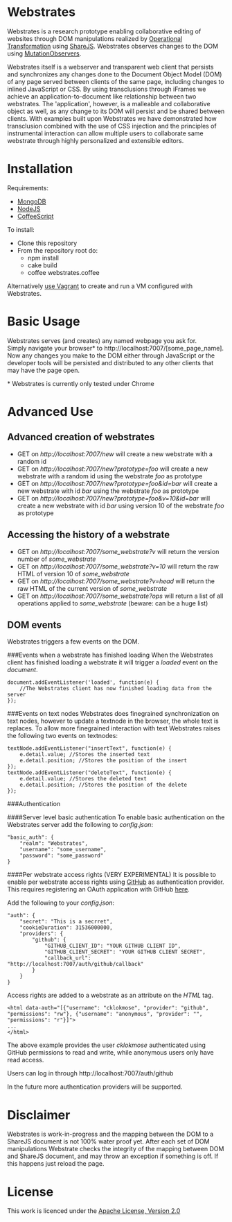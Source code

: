 Webstrates
=========

Webstrates is a research prototype enabling collaborative editing of websites through DOM manipulations realized by [Operational Transformation](http://en.wikipedia.org/wiki/Operational_transformation) using [ShareJS](https://github.com/share/ShareJS). Webstrates observes changes to the DOM using [MutationObservers](https://developer.mozilla.org/en/docs/Web/API/MutationObserver).

Webstrates itself is a webserver and transparent web client  that persists and synchronizes any changes done to the Document Object Model (DOM) of any page served between clients of the same page, including changes to inlined JavaScript or CSS. By using transclusions through iFrames we achieve an application-to-document like relationship between two webstrates. The 'application', however, is a malleable and collaborative object as well, as any change to its DOM will persist and be shared between clients. With examples built upon Webstrates we have demonstrated how transclusion combined with the use of CSS injection and the principles of instrumental interaction can allow multiple users to collaborate same webstrate through highly personalized and extensible editors. 

Installation
============
Requirements:
 * [MongoDB](http://www.mongodb.org)
 * [NodeJS](http://nodejs.org)
 * [CoffeeScript](http://coffeescript.org)

To install:
 * Clone this repository
 * From the repository root do:
    * npm install
    * cake build
    * coffee webstrates.coffee
	
Alternatively [use Vagrant](utils/vagrant) to create and run a VM configured with Webstrates.
 
Basic Usage
===========
Webstrates serves (and creates) any named webpage you ask for.<br>
Simply navigate your browser* to http://localhost:7007/[some_page_name].<br>
Now any changes you make to the DOM either through JavaScript or the developer tools will be persisted and distributed to any other clients that may have the page open.

\* Webstrates is currently only tested under Chrome

Advanced Use
============

Advanced creation of webstrates
-------------------------------
 * GET on *http://localhost:7007/new* will create a new webstrate with a random id
 * GET on *http://localhost:7007/new?prototype=foo* will create a new webstrate with a random id using the webstrate *foo* as prototype
 * GET on *http://localhost:7007/new?prototype=foo&id=bar* will create a new webstrate with id *bar* using the webstrate *foo* as prototype
 * GET on *http://localhost:7007/new?prototype=foo&v=10&id=bar* will create a new webstrate with id *bar* using version 10 of the webstrate *foo* as prototype

Accessing the history of a webstrate
------------------------------------
 * GET on *http://localhost:7007/some\_webstrate?v* will return the version number of *some\_webstrate*
 * GET on *http://localhost:7007/some\_webstrate?v=10* will return the raw HTML of version 10 of *some\_webstrate*
 * GET on *http://localhost:7007/some\_webstrate?v=head* will return the raw HTML of the current version of *some\_webstrate*
 * GET on *http://localhost:7007/some\_webstrate?ops* will return a list of all operations applied to *some\_webstrate* (beware: can be a huge list)

DOM events
----------
Webstrates triggers a few events on the DOM.

###Events when a webstrate has finished loading
When the Webstrates client has finished loading a webstrate it will trigger a *loaded* event on the *document*.

	document.addEventListener('loaded', function(e) {
		//The Webstrates client has now finished loading data from the server
	});

###Events on text nodes
Webstrates does finegrained synchronization on text nodes, however to update a textnode in the browser, the whole text is replaces. To allow more finegrained interaction with text Webstrates raises the following two events on textnodes: 
	
	textNode.addEventListener("insertText", function(e) {
		e.detail.value; //Stores the inserted text
		e.detail.position; //Stores the position of the insert
	});
	textNode.addEventListener("deleteText", function(e) {
		e.detail.value; //Stores the deleted text
		e.detail.position; //Stores the position of the delete
	});
	
###Authentication

####Server level basic authentication
To enable basic authentication on the Webstrates server add the following to *config.json*:

    "basic_auth": {
        "realm": "Webstrates",
        "username": "some_username",
        "password": "some_password"
    }
	
####Per webstrate access rights (VERY EXPERIMENTAL)
It is possible to enable per webstrate access rights using [GitHub](https://github.com) as authentication provider. 
This requires registering an OAuth application with GitHub [here](https://github.com/settings/applications/new).

Add the following to your *config.json*:

    "auth": {
        "secret": "This is a secrret",
        "cookieDuration": 31536000000,
        "providers": {
            "github": {
                "GITHUB_CLIENT_ID": "YOUR GITHUB CLIENT ID",
                "GITHUB_CLIENT_SECRET": "YOUR GITHUB CLIENT SECRET",
                "callback_url": "http://localhost:7007/auth/github/callback"
            }
        }
    }
	
Access rights are added to a webstrate as an attribute on the *HTML* tag.

    <html data-auth="[{"username": "cklokmose", "provider": "github", "permissions": "rw"}, {"username": "anonymous", "provider": "", "permissions": "r"}]">
	...
	</html>

The above example provides the user *cklokmose* authenticated using GitHub permissions to read and write, while anonymous users only have read access.

Users can log in through http://localhost:7007/auth/github

In the future more authentication providers will be supported.

Disclaimer
==========
Webstrates is work-in-progress and the mapping between the DOM to a ShareJS document is not 100% water proof yet.
After each set of DOM manipulations Webstrate checks the integrity of the mapping between DOM and ShareJS document, and may throw an exception if something is off. If this happens just reload the page.

License
=======

This work is licenced under the [Apache License, Version 2.0](http://www.apache.org/licenses/LICENSE-2.0)
